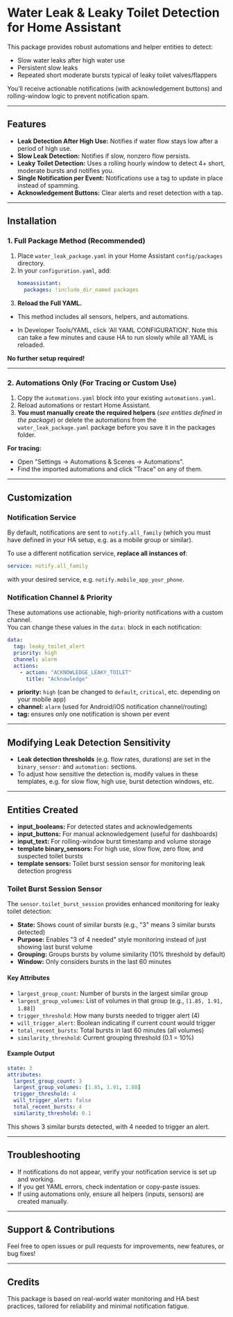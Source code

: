 # Water Leak & Leaky Toilet Detection for Home Assistant

This package provides robust automations and helper entities to detect:
- Slow water leaks after high water use
- Persistent slow leaks
- Repeated short moderate bursts typical of leaky toilet valves/flappers

You’ll receive actionable notifications (with acknowledgement buttons) and rolling-window logic to prevent notification spam.

---

## Features

- **Leak Detection After High Use:** Notifies if water flow stays low after a period of high use.
- **Slow Leak Detection:** Notifies if slow, nonzero flow persists.
- **Leaky Toilet Detection:** Uses a rolling hourly window to detect 4+ short, moderate bursts and notifies you.
- **Single Notification per Event:** Notifications use a tag to update in place instead of spamming.
- **Acknowledgement Buttons:** Clear alerts and reset detection with a tap.

---

## Installation

### 1. **Full Package Method (Recommended)**

1. Place `water_leak_package.yaml` in your Home Assistant `config/packages` directory.
2. In your `configuration.yaml`, add:
    ```yaml
    homeassistant:
      packages: !include_dir_named packages
    ```
3. **Reload the Full YAML.**

- This method includes all sensors, helpers, and automations.  

- In Developer Tools/YAML, click 'All YAML CONFIGURATION'.  Note this can take a few minutes and cause HA to run slowly while all YAML is reloaded.

**No further setup required!**

---

### 2. **Automations Only (For Tracing or Custom Use)**

1. Copy the `automations.yaml` block into your existing `automations.yaml`.
2. Reload automations or restart Home Assistant.
3. **You must manually create the required helpers** (*see entities defined in the package*) or delete the automations from the `water_leak_package.yaml` package before you save it in the packages folder.

**For tracing:**  
- Open "Settings → Automations & Scenes → Automations".
- Find the imported automations and click "Trace" on any of them.

---

## Customization

### Notification Service

By default, notifications are sent to `notify.all_family` (which you must have defined in your HA setup, e.g. as a mobile group or similar).

To use a different notification service, **replace all instances of**:
```yaml
service: notify.all_family
```
with your desired service, e.g. `notify.mobile_app_your_phone`.

### Notification Channel & Priority

These automations use actionable, high-priority notifications with a custom channel.  
You can change these values in the `data:` block in each notification:

```yaml
data:
  tag: leaky_toilet_alert
  priority: high
  channel: alarm
  actions:
    - action: "ACKNOWLEDGE_LEAKY_TOILET"
      title: "Acknowledge"
```

- **priority:** `high` (can be changed to `default`, `critical`, etc. depending on your mobile app)
- **channel:** `alarm` (used for Android/iOS notification channel/routing)
- **tag:** ensures only one notification is shown per event

---

## Modifying Leak Detection Sensitivity

- **Leak detection thresholds** (e.g. flow rates, durations) are set in the `binary_sensor:` and `automation:` sections.
- To adjust how sensitive the detection is, modify values in these templates, e.g. for slow flow, high use, burst detection windows, etc.

---

## Entities Created

- **input_booleans:** For detected states and acknowledgements
- **input_buttons:** For manual acknowledgement (useful for dashboards)
- **input_text:** For rolling-window burst timestamp and volume storage
- **template binary_sensors:** For high use, slow flow, zero flow, and suspected toilet bursts
- **template sensors:** Toilet burst session sensor for monitoring leak detection progress

### Toilet Burst Session Sensor

The `sensor.toilet_burst_session` provides enhanced monitoring for leaky toilet detection:

- **State:** Shows count of similar bursts (e.g., "3" means 3 similar bursts detected)
- **Purpose:** Enables "3 of 4 needed" style monitoring instead of just showing last burst volume
- **Grouping:** Groups bursts by volume similarity (10% threshold by default)
- **Window:** Only considers bursts in the last 60 minutes

#### Key Attributes

- `largest_group_count`: Number of bursts in the largest similar group
- `largest_group_volumes`: List of volumes in that group (e.g., `[1.85, 1.91, 1.88]`)
- `trigger_threshold`: How many bursts needed to trigger alert (4)
- `will_trigger_alert`: Boolean indicating if current count would trigger
- `total_recent_bursts`: Total bursts in last 60 minutes (all volumes)
- `similarity_threshold`: Current grouping threshold (0.1 = 10%)

#### Example Output
```yaml
state: 3
attributes:
  largest_group_count: 3
  largest_group_volumes: [1.85, 1.91, 1.88]
  trigger_threshold: 4
  will_trigger_alert: false
  total_recent_bursts: 4
  similarity_threshold: 0.1
```

This shows 3 similar bursts detected, with 4 needed to trigger an alert.

---

## Troubleshooting

- If notifications do not appear, verify your notification service is set up and working.
- If you get YAML errors, check indentation or copy-paste issues.
- If using automations only, ensure all helpers (inputs, sensors) are created manually.

---

## Support & Contributions

Feel free to open issues or pull requests for improvements, new features, or bug fixes!

---

## Credits

This package is based on real-world water monitoring and HA best practices, tailored for reliability and minimal notification fatigue.
